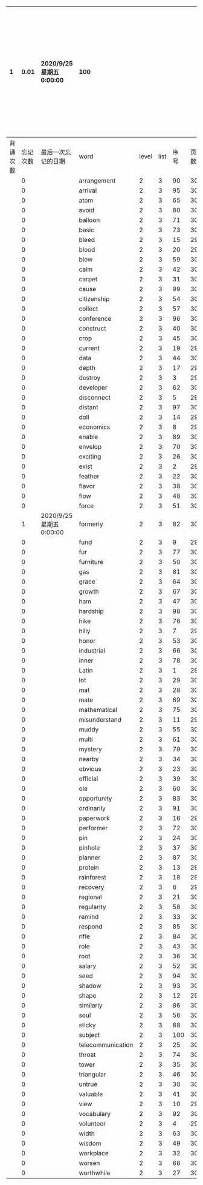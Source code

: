 |1|0.01|2020/9/25 星期五 0:00:00|100|||||||本行表示本列表背诵次数，最后一次遗忘率和最后一次背诵时间|
|:--|:--|:--|:--|:--|:--|:--|:--|:--|:--|:--|
|背诵次数|忘记次数|最后一次忘记的日期|word|level|list|序号|页数|易混淆1|助记备注||
||0||arrangement|2|3|90|302||||
||0||arrival|2|3|95|302||||
||0||atom|2|3|65|301||||
||0||avoid|2|3|80|302||||
||0||balloon|2|3|71|301||||
||0||basic|2|3|73|302||||
||0||bleed|2|3|15|299||||
||0||blood|2|3|20|299||||
||0||blow|2|3|59|301||||
||0||calm|2|3|42|300||||
||0||carpet|2|3|31|300||||
||0||cause|2|3|99|302||||
||0||citizenship|2|3|54|301||||
||0||collect|2|3|57|301||||
||0||conference|2|3|96|302||||
||0||construct|2|3|40|300||||
||0||crop|2|3|45|300||||
||0||current|2|3|19|299||||
||0||data|2|3|44|300||||
||0||depth|2|3|17|299||||
||0||destroy|2|3|3|299||||
||0||developer|2|3|62|301||||
||0||disconnect|2|3|5|299||||
||0||distant|2|3|97|302||||
||0||doll|2|3|14|299||||
||0||economics|2|3|8|299||||
||0||enable|2|3|89|302||||
||0||envelop|2|3|70|301||||
||0||exciting|2|3|26|300||||
||0||exist|2|3|2|299||||
||0||feather|2|3|22|300||||
||0||flavor|2|3|38|300||||
||0||flow|2|3|48|301||||
||0||force|2|3|51|301||||
||1|2020/9/25 星期五 0:00:00|formerly|2|3|82|302||||
||0||fund|2|3|9|299||||
||0||fur|2|3|77|302||||
||0||furniture|2|3|50|301||||
||0||gas|2|3|81|302||||
||0||grace|2|3|64|301||||
||0||growth|2|3|67|301||||
||0||ham|2|3|47|301||||
||0||hardship|2|3|98|302||||
||0||hike|2|3|76|302||||
||0||hilly|2|3|7|299||||
||0||honor|2|3|53|301||||
||0||industrial|2|3|66|301||||
||0||inner|2|3|78|302||||
||0||Latin|2|3|1|299||||
||0||lot|2|3|29|300||||
||0||mat|2|3|28|300||||
||0||mate|2|3|69|301||||
||0||mathematical|2|3|75|302||||
||0||misunderstand|2|3|11|299||||
||0||muddy|2|3|55|301||||
||0||multi|2|3|61|301||||
||0||mystery|2|3|79|302||||
||0||nearby|2|3|34|300||||
||0||obvious|2|3|23|300||||
||0||official|2|3|39|300||||
||0||ole|2|3|60|301||||
||0||opportunity|2|3|83|302||||
||0||ordinarily|2|3|91|302||||
||0||paperwork|2|3|16|299||||
||0||performer|2|3|72|301||||
||0||pin|2|3|24|300||||
||0||pinhole|2|3|37|300||||
||0||planner|2|3|87|302||||
||0||protein|2|3|13|299||||
||0||rainforest|2|3|18|299||||
||0||recovery|2|3|6|299||||
||0||regional|2|3|21|300||||
||0||regularity|2|3|58|301||||
||0||remind|2|3|33|300||||
||0||respond|2|3|85|302||||
||0||rifle|2|3|84|302||||
||0||role|2|3|43|300||||
||0||root|2|3|36|300||||
||0||salary|2|3|52|301||||
||0||seed|2|3|94|302||||
||0||shadow|2|3|93|302||||
||0||shape|2|3|12|299||||
||0||similarly|2|3|86|302||||
||0||soul|2|3|56|301||||
||0||sticky|2|3|88|302||||
||0||subject|2|3|100|302||||
||0||telecommunication|2|3|25|300||||
||0||throat|2|3|74|302||||
||0||tower|2|3|35|300||||
||0||triangular|2|3|46|301||||
||0||untrue|2|3|30|300||||
||0||valuable|2|3|41|300||||
||0||view|2|3|10|299||||
||0||vocabulary|2|3|92|302||||
||0||volunteer|2|3|4|299||||
||0||width|2|3|63|301||||
||0||wisdom|2|3|49|301||||
||0||workplace|2|3|32|300||||
||0||worsen|2|3|68|301||||
||0||worthwhile|2|3|27|300||||
